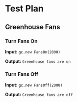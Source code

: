 # Test Plan

## Greenhouse Fans

### Turn Fans On

**Input:** `gc.new FansOn(2000)`

**Output:** `Greenhouse fans are on`

### Turn Fans Off

**Input:** `gc.new FansOff(2000)`

**Output:** `Greenhouse fans are off`